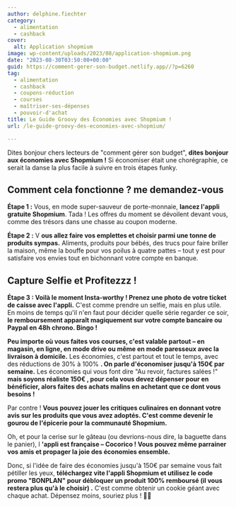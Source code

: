 ```yaml
---
author: delphine.fiechter
category:
  - alimentation
  - cashback
cover:
  alt: Application shopmium
image: wp-content/uploads/2023/08/application-shopmium.png
date: "2023-08-30T03:50:00+00:00"
guid: https://comment-gerer-son-budget.netlify.app//?p=6260
tag:
  - alimentation
  - cashback
  - coupons-réduction
  - courses
  - maîtriser-ses-dépenses
  - pouvoir-d'achat
title: Le Guide Groovy des Économies avec Shopmium !
url: /le-guide-groovy-des-economies-avec-shopmium/

---
```

Dites bonjour chers lecteurs de "comment gérer son budget", **dites bonjour aux économies avec Shopmium !** Si économiser était une chorégraphie, ce serait la danse la plus facile à suivre en trois étapes funky.

## Comment cela fonctionne ? me demandez-vous

**Étape 1 :** Vous, en mode super-sauveur de porte-monnaie, **lancez l'appli gratuite Shopmium**. Tada ! Les offres du moment se dévoilent devant vous, comme des trésors dans une chasse au coupon moderne.

**Étape 2 :** V **ous allez faire vos emplettes et choisir parmi une tonne de produits sympas.** Aliments, produits pour bébés, des trucs pour faire briller la maison, même la bouffe pour vos poilus à quatre pattes – tout y est pour satisfaire vos envies tout en bichonnant votre compte en banque.

## Capture Selfie et Profitezzz !

**Étape 3 : Voilà le moment Insta-worthy ! Prenez une photo de votre ticket de caisse avec l'appli.** C'est comme prendre un selfie, mais en plus utile. En moins de temps qu'il n'en faut pour décider quelle série regarder ce soir, **le remboursement apparaît magiquement sur votre compte bancaire ou Paypal en 48h chrono. Bingo !**

**Peu importe où vous faites vos courses, c'est valable partout – en magasin, en ligne, en mode drive ou même en mode paresseux avec la livraison à domicile.** Les économies, c'est partout et tout le temps, avec des réductions de 30% à 100% **. On parle d'économiser jusqu'à 150€ par semaine.** Les économies qui vous font dire "Au revoir, factures salées !" **mais soyons réaliste 150€ , pour cela vous devez dépenser pour en bénéficier, alors faites des achats malins en achetant que ce dont vous besoins !**

Par contre ! **Vous pouvez jouer les critiques culinaires en donnant votre avis sur les produits que vous avez adoptés. C'est comme devenir le gourou de l'épicerie pour la communauté Shopmium.**

Oh, et pour la cerise sur le gâteau (ou devrions-nous dire, la baguette dans le panier), l **'appli est française – Cocorico ! Vous pouvez même parrainer vos amis et propager la joie des économies ensemble.**

Donc, si l'idée de faire des économies jusqu'à 150€ par semaine vous fait pétiller les yeux, **téléchargez vite l'appli Shopmium et utilisez le code promo "BONPLAN" pour débloquer un produit 100% remboursé (il vous restera plus qu'à le choisir) .** C'est comme obtenir un cookie géant avec chaque achat. Dépensez moins, souriez plus ! 🛒💃
